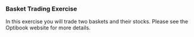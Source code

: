 ### Basket Trading Exercise

In this exercise you will trade two baskets and their stocks. Please see the Optibook website for more details.

